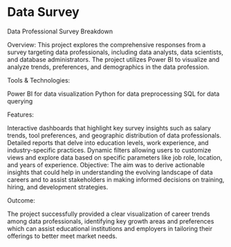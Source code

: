 # Data Survey


Data Professional Survey Breakdown

Overview:
This project explores the comprehensive responses from a survey targeting data professionals, including data analysts, data scientists, and database administrators. The project utilizes Power BI to visualize and analyze trends, preferences, and demographics in the data profession.

Tools & Technologies:

Power BI for data visualization
Python for data preprocessing
SQL for data querying

Features:

Interactive dashboards that highlight key survey insights such as salary trends, tool preferences, and geographic distribution of data professionals.
Detailed reports that delve into education levels, work experience, and industry-specific practices.
Dynamic filters allowing users to customize views and explore data based on specific parameters like job role, location, and years of experience.
Objective:
The aim was to derive actionable insights that could help in understanding the evolving landscape of data careers and to assist stakeholders in making informed decisions on training, hiring, and development strategies.

Outcome:

The project successfully provided a clear visualization of career trends among data professionals, identifying key growth areas and preferences which can assist educational institutions and employers in tailoring their offerings to better meet market needs.
